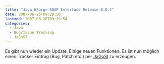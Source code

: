 ```yaml
---
title: "Java GForge SOAP Interface Release 0.0.4"
date: 2007-06-26T09:29:58
lastmod: 2007-06-26T09:29:58
categories:
  - Java
  - Bug/Issue Tracking
  - JaGoSI
---
```

Es gibt nun  wieder ein Update. Einige neuen Funktionen. Es ist nun möglich einen Tracker Eintrag (Bug, Patch etc.) per <a href="http://jagosi.soebes.de">JaGoSI</a> zu erzeugen. 
